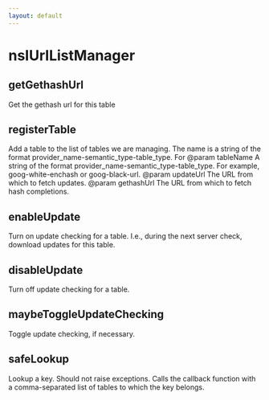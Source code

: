 ```yaml
---
layout: default
---
```


# nsIUrlListManager #

## getGethashUrl ##

Get the gethash url for this table


## registerTable ##

Add a table to the list of tables we are managing. The name is a
string of the format provider_name-semantic_type-table_type.  For
@param tableName A string of the format
       provider_name-semantic_type-table_type.  For example,
       goog-white-enchash or goog-black-url.
@param updateUrl The URL from which to fetch updates.
@param gethashUrl The URL from which to fetch hash completions.


## enableUpdate ##

Turn on update checking for a table. I.e., during the next server
check, download updates for this table.


## disableUpdate ##

Turn off update checking for a table.


## maybeToggleUpdateChecking ##

Toggle update checking, if necessary.


## safeLookup ##

Lookup a key.  Should not raise exceptions.  Calls the callback
function with a comma-separated list of tables to which the key
belongs.

